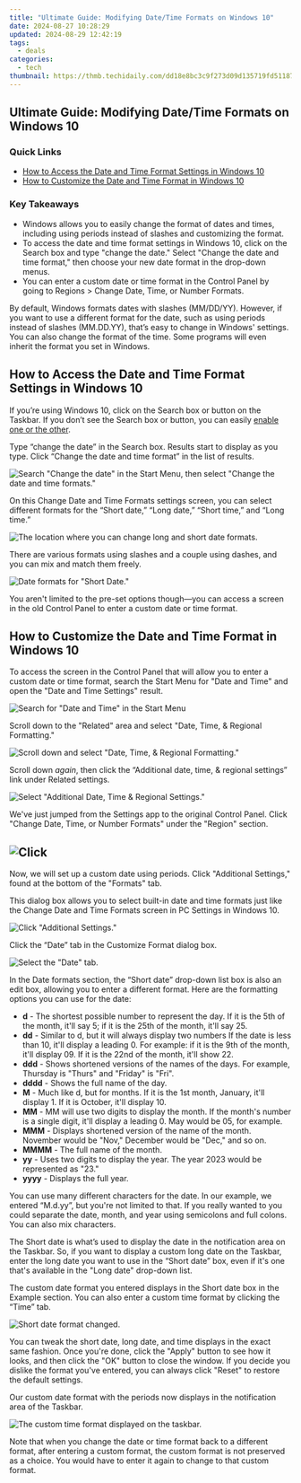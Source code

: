 ```yaml
---
title: "Ultimate Guide: Modifying Date/Time Formats on Windows 10"
date: 2024-08-27 10:28:29
updated: 2024-08-29 12:42:19
tags:
  - deals
categories:
  - tech
thumbnail: https://thmb.techidaily.com/dd18e8bc3c9f273d09d135719fd511870ffe57b02ca619c624658544faadfc68.jpg
---
```


## Ultimate Guide: Modifying Date/Time Formats on Windows 10

### Quick Links

* [How to Access the Date and Time Format Settings in Windows 10](https://win-howtos.techidaily.com/mysterious-shade-monitor-malaise/)
* [How to Customize the Date and Time Format in Windows 10](https://extra-skills.techidaily.com/new-overcoming-video-blank-screen-the-ultimate-chromesafari-guide/)

### Key Takeaways

* Windows allows you to easily change the format of dates and times, including using periods instead of slashes and customizing the format.
* To access the date and time format settings in Windows 10, click on the Search box and type "change the date." Select "Change the date and time format," then choose your new date format in the drop-down menus.
* You can enter a custom date or time format in the Control Panel by going to Regions > Change Date, Time, or Number Formats.

 By default, Windows formats dates with slashes (MM/DD/YY). However, if you want to use a different format for the date, such as using periods instead of slashes (MM.DD.YY), that’s easy to change in Windows' settings. You can also change the format of the time. Some programs will even inherit the format you set in Windows. 

##  How to Access the Date and Time Format Settings in Windows 10

 If you’re using Windows 10, click on the Search box or button on the Taskbar. If you don’t see the Search box or button, you can easily [enable one or the other](https://remote-screen-capture.techidaily.com/updated-your-essential-guide-to-unmissable-gaming-adventures-for-2024/).

 Type “change the date” in the Search box. Results start to display as you type. Click “Change the date and time format” in the list of results.

![Search "Change the date" in the Start Menu, then select "Change the date and time formats."](https://static1.howtogeekimages.com/wordpress/wp-content/uploads/2023/11/1-search-change-the-date.png) 

 On this Change Date and Time Formats settings screen, you can select different formats for the “Short date,” “Long date,” “Short time,” and “Long time.”

![The location where you can change long and short date formats.](https://static1.howtogeekimages.com/wordpress/wp-content/uploads/2023/11/2-short-date-long-date-times.png) 

 There are various formats using slashes and a couple using dashes, and you can mix and match them freely. 

![Date formats for "Short Date."](https://static1.howtogeekimages.com/wordpress/wp-content/uploads/2023/11/3-date-formats.png) 

 You aren't limited to the pre-set options though—you can access a screen in the old Control Panel to enter a custom date or time format.

##  How to Customize the Date and Time Format in Windows 10

 To access the screen in the Control Panel that will allow you to enter a custom date or time format, search the Start Menu for "Date and Time" and open the "Date and Time Settings" result. 

![Search for "Date and Time" in the Start Menu](https://static1.howtogeekimages.com/wordpress/wp-content/uploads/2023/11/4-date-and-time-settings.png) 

 Scroll down to the "Related" area and select "Date, Time, & Regional Formatting." 

![Scroll down and select "Date, Time, & Regional Formatting."](https://static1.howtogeekimages.com/wordpress/wp-content/uploads/2023/11/5-date-time-regional-formatting.png) 

 Scroll down _again_, then click the “Additional date, time, & regional settings” link under Related settings.

![Select "Additional Date, Time & Regional Settings."](https://static1.howtogeekimages.com/wordpress/wp-content/uploads/2023/11/6-additional.png) 

 We've just jumped from the Settings app to the original Control Panel. Click "Change Date, Time, or Number Formats" under the "Region" section. 

## ![Click](https://static0.howtogeekimages.com/wordpress/wp-content/uploads/2023/11/7-change-date-time-formats.png) 

 Now, we will set up a custom date using periods. Click "Additional Settings," found at the bottom of the "Formats" tab. 

 This dialog box allows you to select built-in date and time formats just like the Change Date and Time Formats screen in PC Settings in Windows 10.

![Click "Additional Settings."](https://static1.howtogeekimages.com/wordpress/wp-content/uploads/2023/11/8-additional-settings.png) 

 Click the “Date” tab in the Customize Format dialog box. 

![Select the "Date" tab.](https://static1.howtogeekimages.com/wordpress/wp-content/uploads/2023/11/9-select-date.png) 

 In the Date formats section, the “Short date” drop-down list box is also an edit box, allowing you to enter a different format. Here are the formatting options you can use for the date: 

* **d** \- The shortest possible number to represent the day. If it is the 5th of the month, it'll say 5; if it is the 25th of the month, it'll say 25\.
* **dd** \- Similar to d, but it will always display two numbers If the date is less than 10, it'll display a leading 0\. For example: if it is the 9th of the month, it'll display 09\. If it is the 22nd of the month, it'll show 22\.
* **ddd** \- Shows shortened versions of the names of the days. For example, Thursday is "Thurs" and "Friday" is "Fri".
* **dddd** \- Shows the full name of the day.
* **M** \- Much like d, but for months. If it is the 1st month, January, it'll display 1\. If it is October, it'll display 10\.
* **MM** \- MM will use two digits to display the month. If the month's number is a single digit, it'll display a leading 0\. May would be 05, for example.
* **MMM** \- Displays shortened version of the name of the month. November would be "Nov," December would be "Dec," and so on.
* **MMMM** \- The full name of the month.
* **yy** \- Uses two digits to display the year. The year 2023 would be represented as "23."
* **yyyy** \- Displays the full year.

 You can use many different characters for the date. In our example, we entered “M.d.yy”, but you're not limited to that. If you really wanted to you could separate the date, month, and year using semicolons and full colons. You can also mix characters. 

 The Short date is what’s used to display the date in the notification area on the Taskbar. So, if you want to display a custom long date on the Taskbar, enter the long date you want to use in the “Short date” box, even if it's one that's available in the "Long date" drop-down list.

 The custom date format you entered displays in the Short date box in the Example section. You can also enter a custom time format by clicking the “Time” tab.

![Short date format changed.](https://static1.howtogeekimages.com/wordpress/wp-content/uploads/2023/11/10-short-date.png) 

 You can tweak the short date, long date, and time displays in the exact same fashion. Once you're done, click the "Apply" button to see how it looks, and then click the "OK" button to close the window. If you decide you dislike the format you've entered, you can always click "Reset" to restore the default settings. 

 Our custom date format with the periods now displays in the notification area of the Taskbar.

![The custom time format displayed on the taskbar.](https://static1.howtogeekimages.com/wordpress/wp-content/uploads/2023/11/11-time-displayed-on-task-bar.png) 

 Note that when you change the date or time format back to a different format, after entering a custom format, the custom format is not preserved as a choice. You would have to enter it again to change to that custom format.

<ins class="adsbygoogle"
     style="display:block"
     data-ad-format="autorelaxed"
     data-ad-client="ca-pub-7571918770474297"
     data-ad-slot="1223367746"></ins>



<ins class="adsbygoogle"
     style="display:block"
     data-ad-client="ca-pub-7571918770474297"
     data-ad-slot="8358498916"
     data-ad-format="auto"
     data-full-width-responsive="true"></ins>
